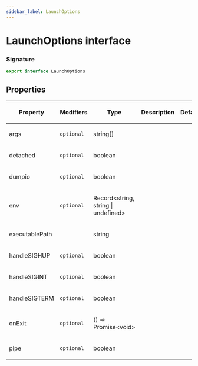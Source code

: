 ```yaml
---
sidebar_label: LaunchOptions
---
```


# LaunchOptions interface

### Signature

```typescript
export interface LaunchOptions
```

## Properties

<table><thead><tr><th>

Property

</th><th>

Modifiers

</th><th>

Type

</th><th>

Description

</th><th>

Default

</th></tr></thead>
<tbody><tr><td>

<span id="args">args</span>

</td><td>

`optional`

</td><td>

string\[\]

</td><td>

</td><td>

</td></tr>
<tr><td>

<span id="detached">detached</span>

</td><td>

`optional`

</td><td>

boolean

</td><td>

</td><td>

</td></tr>
<tr><td>

<span id="dumpio">dumpio</span>

</td><td>

`optional`

</td><td>

boolean

</td><td>

</td><td>

</td></tr>
<tr><td>

<span id="env">env</span>

</td><td>

`optional`

</td><td>

Record&lt;string, string \| undefined&gt;

</td><td>

</td><td>

</td></tr>
<tr><td>

<span id="executablepath">executablePath</span>

</td><td>

</td><td>

string

</td><td>

</td><td>

</td></tr>
<tr><td>

<span id="handlesighup">handleSIGHUP</span>

</td><td>

`optional`

</td><td>

boolean

</td><td>

</td><td>

</td></tr>
<tr><td>

<span id="handlesigint">handleSIGINT</span>

</td><td>

`optional`

</td><td>

boolean

</td><td>

</td><td>

</td></tr>
<tr><td>

<span id="handlesigterm">handleSIGTERM</span>

</td><td>

`optional`

</td><td>

boolean

</td><td>

</td><td>

</td></tr>
<tr><td>

<span id="onexit">onExit</span>

</td><td>

`optional`

</td><td>

() =&gt; Promise&lt;void&gt;

</td><td>

</td><td>

</td></tr>
<tr><td>

<span id="pipe">pipe</span>

</td><td>

`optional`

</td><td>

boolean

</td><td>

</td><td>

</td></tr>
</tbody></table>
